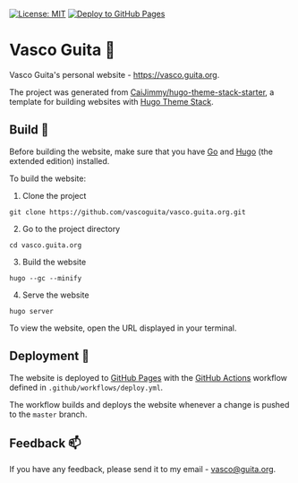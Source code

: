 [![License: MIT](https://img.shields.io/badge/License-MIT-yellow.svg)](https://opensource.org/licenses/MIT) [![Deploy to GitHub Pages](https://github.com/vascoguita/vasco.guita.org/actions/workflows/deploy.yml/badge.svg)](https://github.com/vascoguita/vasco.guita.org/actions/workflows/deploy.yml)

# Vasco Guita :rocket:

Vasco Guita's personal website - https://vasco.guita.org.

The project was generated from [CaiJimmy/hugo-theme-stack-starter](https://github.com/CaiJimmy/hugo-theme-stack-starter), a template for building websites with [Hugo Theme Stack](https://stack.jimmycai.com/).

## Build :hammer:

Before building the website, make sure that you have [Go](https://go.dev/doc/install) and [Hugo](https://gohugo.io/installation) (the extended edition) installed.

To build the website:
1. Clone the project
```
git clone https://github.com/vascoguita/vasco.guita.org.git
```
2. Go to the project directory
```
cd vasco.guita.org
```
3. Build the website
```
hugo --gc --minify
```
4. Serve the website
```
hugo server
```

To view the website, open the URL displayed in your terminal.

## Deployment :satellite:

The website is deployed to [GitHub Pages](https://pages.github.com/) with the [GitHub Actions](https://github.com/features/actions) workflow defined in `.github/workflows/deploy.yml`.

The workflow builds and deploys the website whenever a change is pushed to the `master` branch.


## Feedback :mailbox:

If you have any feedback, please send it to my email -  vasco@guita.org.

